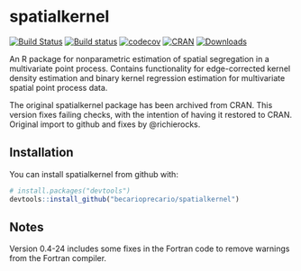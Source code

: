 
# spatialkernel

[![Build Status](https://travis-ci.org/becarioprecario/spatialkernel.svg?branch=master)](https://travis-ci.org/becarioprecario/spatialkernel)
[![Build status](https://ci.appveyor.com/api/projects/status/5nlbm8gm3v644gp4?svg=true)](https://ci.appveyor.com/project/becarioprecario/spatialkernel)
[![codecov](https://codecov.io/gh/becarioprecario/spatialkernel/branch/master/graph/badge.svg)](https://codecov.io/gh/becarioprecario/spatialkernel)
[![CRAN](http://www.r-pkg.org/badges/version/spatialkernel)](https://cran.r-project.org/package=spatialkernel) 
[![Downloads](http://cranlogs.r-pkg.org/badges/spatialkernel?color=brightgreen)](http://www.r-pkg.org/pkg/spatialkernel)



An R package for nonparametric estimation of spatial segregation in a multivariate point process. Contains functionality for edge-corrected kernel density estimation and binary kernel regression estimation for multivariate spatial point process data.

The original spatialkernel package has been archived from CRAN. This version
fixes failing checks, with the intention of having it restored to CRAN. Original import to github and fixes by @richierocks.

## Installation

You can install spatialkernel from github with:

``` r
# install.packages("devtools")
devtools::install_github("becarioprecario/spatialkernel")
```

## Notes

Version 0.4-24 includes some fixes in the Fortran code to remove warnings
from the Fortran compiler.

